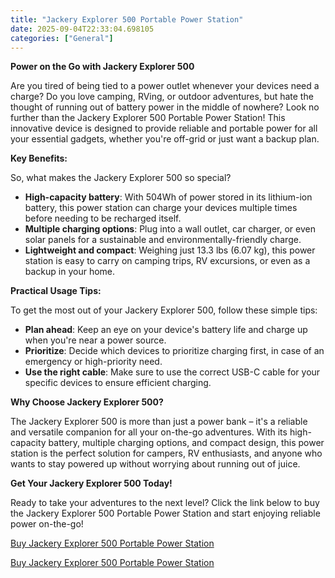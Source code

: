 ```yaml
---
title: "Jackery Explorer 500 Portable Power Station"
date: 2025-09-04T22:33:04.698105
categories: ["General"]
---
```

**Power on the Go with Jackery Explorer 500**

Are you tired of being tied to a power outlet whenever your devices need a charge? Do you love camping, RVing, or outdoor adventures, but hate the thought of running out of battery power in the middle of nowhere? Look no further than the Jackery Explorer 500 Portable Power Station! This innovative device is designed to provide reliable and portable power for all your essential gadgets, whether you're off-grid or just want a backup plan.

**Key Benefits:**

So, what makes the Jackery Explorer 500 so special?

* **High-capacity battery**: With 504Wh of power stored in its lithium-ion battery, this power station can charge your devices multiple times before needing to be recharged itself.
* **Multiple charging options**: Plug into a wall outlet, car charger, or even solar panels for a sustainable and environmentally-friendly charge.
* **Lightweight and compact**: Weighing just 13.3 lbs (6.07 kg), this power station is easy to carry on camping trips, RV excursions, or even as a backup in your home.

**Practical Usage Tips:**

To get the most out of your Jackery Explorer 500, follow these simple tips:

* **Plan ahead**: Keep an eye on your device's battery life and charge up when you're near a power source.
* **Prioritize**: Decide which devices to prioritize charging first, in case of an emergency or high-priority need.
* **Use the right cable**: Make sure to use the correct USB-C cable for your specific devices to ensure efficient charging.

**Why Choose Jackery Explorer 500?**

The Jackery Explorer 500 is more than just a power bank – it's a reliable and versatile companion for all your on-the-go adventures. With its high-capacity battery, multiple charging options, and compact design, this power station is the perfect solution for campers, RV enthusiasts, and anyone who wants to stay powered up without worrying about running out of juice.

**Get Your Jackery Explorer 500 Today!**

Ready to take your adventures to the next level? Click the link below to buy the Jackery Explorer 500 Portable Power Station and start enjoying reliable power on-the-go!

[Buy Jackery Explorer 500 Portable Power Station](https://www.amazon.com/dp/B0CHVYPYD8)

[Buy Jackery Explorer 500 Portable Power Station](https://www.amazon.com/dp/B0CHVYPYD8)
